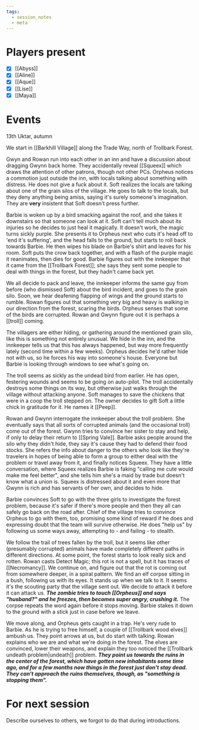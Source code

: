 ```yaml
---
tags:
  - session_notes
  - meta
---
```

# Players present
- [x] [[Abyss]]
- [x] [[Aline]]
- [x] [[Aque]]
- [x] [[Lise]]
- [x] [[Maya]]

# Events

13th Uktar, autumn

We start in [[Barkhill Village]] along the Trade Way, north of Trollbark Forest. 

Gwyn and Rowan run into each other in an inn and have a discussion about dragging Gwynn back home. They accidentally reveal [[Squeex]] which draws the attention of other patrons, though not other PCs. 
Orpheus notices a commotion just outside the inn, with locals talking about something with distress. He does not give a fuck about it.
Soft realizes the locals are talking about one of the grain silos of the village. He goes to talk to the locals, but they deny anything being amiss, saying it's surely someone's imagination. They are **very** insistent that Soft doesn't press further. 

Barbie is woken up by a bird smacking against the roof, and she takes it downstairs so that someone can look at it. Soft can't tell much about its injuries so he decides to just heal it magically. It doesn't work, the magic turns sickly purple. She presents it to Orpheus next who cuts it's head off to 'end it's suffering', and the head falls to the ground, but starts to roll back towards Barbie. He then wipes his blade on Barbie's shirt and leaves for his room.
Soft puts the crow back together, and with a flash of the purple magic it reanimates, then dies for good. Barbie figures out with the innkeeper that it came from the [[Trollbark Forest]]; she says they sent some people to deal with things in the forest, but they hadn't came back yet.

We all decide to pack and leave, the innkeeper informs the same guy from before (who dismissed Soft) about the bird incident, and goes to the grain silo. 
Soon, we hear deafening flapping of wings and the ground starts to rumble. Rowan figures out that something very big and heavy is walking in our direction from the forest, scaring the birds. 
Orpheus senses that some of the birds are corrupted. Rowan and Gwynn figure out it is perhaps a [[troll]] coming. 

The villagers are either hiding, or gathering around the mentioned grain silo, like this is something not entirely unusual. We hide in the inn, and the innkeeper tells us that this has always happened, but way more frequently lately (second time within a few weeks). Orpheus decides he'd rather hide not with us, so he forces his way into someone's house. Everyone but Barbie is looking through windows to see what's going on. 

The troll seems as sickly as the undead bird from earlier. He has open, festering wounds and seems to be going on auto-pilot. The troll accidentally destroys some things on its way, but otherwise just walks through the village without attacking anyone. 
Soft manages to save the chickens that were in a coop the troll stepped on. The owner decides to gift Soft a little chick in gratitude for it. He names it [[Peep]].

Rowan and Gwynn interrogate the innkeeper about the troll problem. She eventually says that all sorts of corrupted animals (and the occasional troll) come out of the forest. Gwynn tries to convince her sister to stay and help, if only to delay their return to [[Spring Vale]]. Barbie asks people around the silo why they didn't hide, they say it's cause they had to defend their food stocks. She refers the info about danger to the others who look like they're travelers in hopes of being able to form a group to either deal with the problem or travel away from it, and finally notices Squeex. 
They have a little conversation, where Squeex realizes Barbie is faking "calling me cute would make me feel better", and she tells him she's a maid by trade but doesn't know what a union is. Squeex is distressed about it and even more that Gwynn is rich and has servants of her own, and decides to hide.

Barbie convinces Soft to go with the three girls to investigate the forest problem, because it's safer if there's more people and then they all can safely go back on the road after. Chief of the village tries to convince Orpheus to go with them, too, promising some kind of reward if he does and expressing doubt that the team will survive otherwise. He does "help us" by following us some ways away, attempting to - and failing - to stealth.

We follow the trail of trees fallen by the troll, but it seems like other (presumably corrupted) animals have made completely different paths in different directions. At some point, the forest starts to look really sick and rotten. Rowan casts Detect Magic; this rot is not a spell, but it has traces of [[Necromancy]]. 
We continue on, and figure out that the rot is coming out from somewhere deeper, in a spiral pattern. We find an elf corpse sitting in a bush, following us with its eyes. It stands up when we talk to it. It seems it's the scouting party that the village sent out. 
We decide to attack it before it can attack us. 
***The zombie tries to touch [[Orpheus]] and says "husband?" and he freezes, then becomes super angry, crushing it.*** The corpse repeats the word again before it stops moving. 
Barbie stakes it down to the ground with a stick just in case before we leave.

We move along, and Orpheus gets caught in a trap. He's very rude to Barbie. As he is trying to free himself, a couple of [[Trollbark wood elves]] ambush us. They point arrows at us, but do start with talking. Rowan explains who we are and what we're doing in the forest. The elves are convinced, lower their weapons, and explain they too noticed the [[Trollbark undeath problem|undeath]] problem. ***They point us towards the ruins in the center of the forest, which have gotten new inhabitants some time ago, and for a few months now things in the forest just don't stay dead. They can't approach the ruins themselves, though, as "something is stopping them".***

# For next session
Describe ourselves to others, we forgot to do that during introductions.